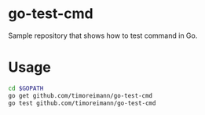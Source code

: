 # go-test-cmd
Sample repository that shows how to test command in Go.

# Usage
```bash
cd $GOPATH
go get github.com/timoreimann/go-test-cmd
go test github.com/timoreimann/go-test-cmd
```
